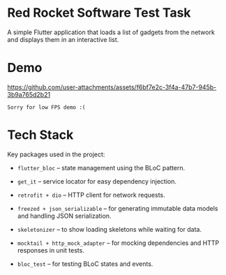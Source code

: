# Red Rocket Software Test Task
A simple Flutter application that loads a list of gadgets from the network and displays them in an interactive list.

# Demo
https://github.com/user-attachments/assets/f6bf7e2c-3f4a-47b7-945b-3b9a765d2b21

`Sorry for low FPS demo :(`


# Tech Stack
Key packages used in the project:

- `flutter_bloc` – state management using the BLoC pattern.

- `get_it` – service locator for easy dependency injection.

- `retrofit + dio` – HTTP client for network requests.

- `freezed + json_serializable` – for generating immutable data models and handling JSON serialization.

- `skeletonizer` – to show loading skeletons while waiting for data.

- `mocktail + http_mock_adapter` – for mocking dependencies and HTTP responses in unit tests.

- `bloc_test` – for testing BLoC states and events.
